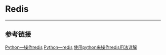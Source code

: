 # Redis
***

## 参考链接
[Python—操作redis](https://www.cnblogs.com/melonjiang/p/5342505.html)
[Python—redis](http://www.cnblogs.com/melonjiang/p/5342383.html)
[使用python来操作redis用法详解](https://www.jianshu.com/p/2639549bedc8)
